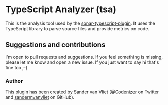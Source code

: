 # TypeScript Analyzer (tsa)
This is the analysis tool used by the [sonar-typescript-plugin](https://github.com/sandermvanvliet/sonar-typescript-plugin). 
It uses the TypeScript library to parse source files and provide metrics on code.

## Suggestions and contributions
I'm open to pull requests and suggestions. If you feel something is missing, please let me know and open a new issue. If you just want to say hi that's fine too ;-)

### Author
This plugin has been created by Sander van Vliet ([@Codenizer](https://twitter.com/Codenizer) on Twitter and [sandermvanvliet](https://github.com/sandermvanvliet) on GitHub).
